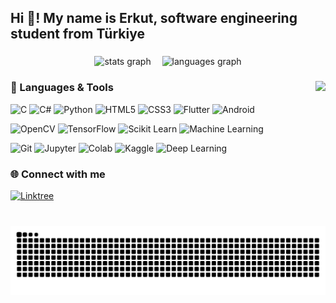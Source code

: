 <h2 align="left">Hi 👋! My name is Erkut, software engineering student from Türkiye</h2>

###

<div align="center">
  <img src="https://github-readme-stats.vercel.app/api?username=erkutym1&hide_title=false&hide_rank=false&show_icons=true&include_all_commits=true&count_private=true&disable_animations=false&theme=dracula&locale=en&hide_border=false" height="150" alt="stats graph" />
  <img width="10" />
  <img src="https://github-readme-stats.vercel.app/api/top-langs?username=erkutym1&locale=en&hide_title=false&layout=compact&card_width=320&langs_count=5&theme=dracula&hide_border=false" height="150" alt="languages graph" />
</div>

###

<img align="right" height="150" src="https://miro.medium.com/v2/resize:fit:1400/1*VMmvImch6VU5pc2VktY1uw.gif" />

###

### 🚀 Languages & Tools

<div align="left">

![C](https://img.shields.io/badge/C-%2300599C.svg?style=for-the-badge&logo=c&logoColor=white)
![C#](https://img.shields.io/badge/C%23-%23239120.svg?style=for-the-badge&logo=c-sharp&logoColor=white)
![Python](https://img.shields.io/badge/Python-%233776AB.svg?style=for-the-badge&logo=python&logoColor=white)
![HTML5](https://img.shields.io/badge/HTML5-%23E34F26.svg?style=for-the-badge&logo=html5&logoColor=white)
![CSS3](https://img.shields.io/badge/CSS3-%231572B6.svg?style=for-the-badge&logo=css3&logoColor=white)
![Flutter](https://img.shields.io/badge/Flutter-%2302569B.svg?style=for-the-badge&logo=flutter&logoColor=white)
![Android](https://img.shields.io/badge/Android-%233DDC84.svg?style=for-the-badge&logo=android&logoColor=white)

![OpenCV](https://img.shields.io/badge/OpenCV-%23white.svg?style=for-the-badge&logo=opencv&logoColor=black)
![TensorFlow](https://img.shields.io/badge/TensorFlow-%23FF6F00.svg?style=for-the-badge&logo=tensorflow&logoColor=white)
![Scikit Learn](https://img.shields.io/badge/Scikit--Learn-%23F7931E.svg?style=for-the-badge&logo=scikit-learn&logoColor=white)
![Machine Learning](https://img.shields.io/badge/Machine%20Learning-%2300BFFF.svg?style=for-the-badge&logo=ghost&logoColor=white)

![Git](https://img.shields.io/badge/Git-%23F05032.svg?style=for-the-badge&logo=git&logoColor=white)
![Jupyter](https://img.shields.io/badge/Jupyter-%23F37626.svg?style=for-the-badge&logo=jupyter&logoColor=white)
![Colab](https://img.shields.io/badge/Google%20Colab-%23F9AB00.svg?style=for-the-badge&logo=googlecolab&logoColor=white)
![Kaggle](https://img.shields.io/badge/Kaggle-%2300B6F1.svg?style=for-the-badge&logo=kaggle&logoColor=white)
![Deep Learning](https://img.shields.io/badge/Deep%20Learning-%230A0A23.svg?style=for-the-badge&logo=deepnote&logoColor=white)


</div>

###

### 🌐 Connect with me

<div align="left">
  <a href="https://linktr.ee/erkutym1" target="_blank">
    <img src="https://img.shields.io/badge/Linktree-%2327C7A9.svg?style=for-the-badge&logo=linktree&logoColor=white" alt="Linktree" />
  </a>
</div>

###

<br clear="both" />

<img src="https://raw.githubusercontent.com/erkutym1/erkutym1/output/snake.svg" alt="Snake animation" />

